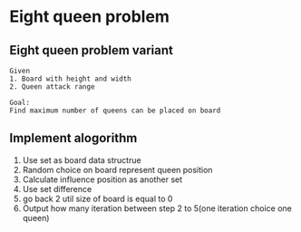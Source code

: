 # Eight queen problem

## Eight queen problem variant

    Given 
    1. Board with height and width
    2. Queen attack range
    
    Goal:
    Find maximum number of queens can be placed on board    


## Implement alogorithm

1. Use set as board data structrue
2. Random choice on board represent queen position
3. Calculate influence position as another set
4. Use set difference
5. go back 2 util size of board is equal to 0
6. Output how many iteration between step 2 to 5(one iteration choice one queen)
